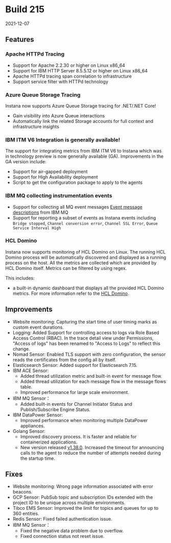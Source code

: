 # Build 215

2021-12-07

## Features

### Apache HTTPd Tracing
* Support for Apache 2.2.30 or higher on Linux x86_64
* Support for IBM HTTP Server 8.5.5.12 or higher on Linux x86_64
* Apache HTTPd tracing span correlation to infrastructure
* Support service filter with HTTPd technology

### Azure Queue Storage Tracing

Instana now supports Azure Queue Storage tracing for .NET/.NET Core!

* Gain visibility into Azure Queue interactions
* Automatically link the related Storage accounts for full context and infrastructure insights

### IBM ITM V6 Integration is generally available!
The support for integrating metrics from IBM ITM V6 to Instana which was in technology preview is now generally available (GA).
Improvements in the GA version include:
* Support for air-gapped deployment
* Support for High Availability deployment
* Script to get the configuration package to apply to the agents

### IBM MQ collecting instrumentation events
* Support for collecting all MQ event messages [Event message descriptions](https://www.ibm.com/docs/en/ibm-mq/9.0?topic=reference-event-message-descriptions) from IBM MQ
* Support for reporting a subset of events as Instana events including `Bridge stopped`, `Channel conversion error`, `Channel SSL Error`, `Queue Service Interval High`

### HCL Domino
Instana now supports monitoring of HCL Domino on Linux.
The running HCL Domino process will be automatically discovered and displayed as a running process on the host.
All the metrics are collected which are provided by HCL Domino itself. Metrics can be filtered by using regex.

This includes:
- a built-in dynamic dashboard that displays all the provided HCL Domino metrics. For more information refer to the [HCL Domino](https://www.instana.com/docs/ecosystem/domino/).

## Improvements

* Website monitoring: Capturing the start time of user timing marks as custom event durations.
* Logging: Added Support for controlling access to logs via Role Based Access Control (RBAC). In the trace detail view under Permissions, "Access of logs" has been renamed to "Access to Logs" to reflect this change.
* Nomad Sensor: Enabled TLS support with zero configuration, the sensor reads the certificates from the config all by itself.
* Elasticsearch Sensor: Added support for Elasticsearch 7.15.
* IBM ACE Sensor:
  - Added thread utilization metric and built-in event for message flow.
  - Added thread utilization for each message flow in the message flows table.
  - Improved performance for large scale environment.
* IBM MQ Sensor：
  - Added built-in events for Channel Initiator Status and Publish/Subscribe Engine Status.
* IBM DataPower Sensor:
  - Improved performance when monitoring multiple DataPower appliances.
* Golang Sensor:
  - Improved discovery process. It is faster and reliable for containerized applications.
  - New version released [v1.38.0](https://github.com/instana/go-sensor/releases/tag/v1.38.0). Increased the timeout for announcing calls to the agent to reduce the number of attempts needed during the startup time.

## Fixes

* Website monitoring: Wrong page information associated with error beacons.
* GCP Sensor: PubSub topic and subscription IDs extended with the project ID to be unique across multiple environments.
* Tibco EMS Sensor: Improved the limit for topics and queues for up to 360 entities.
* Redis Sensor: Fixed failed authentication issue.
* IBM MQ Sensor：
  - Fixed the negative data problem due to overflow.
  - Fixed connection status not reset issue.
